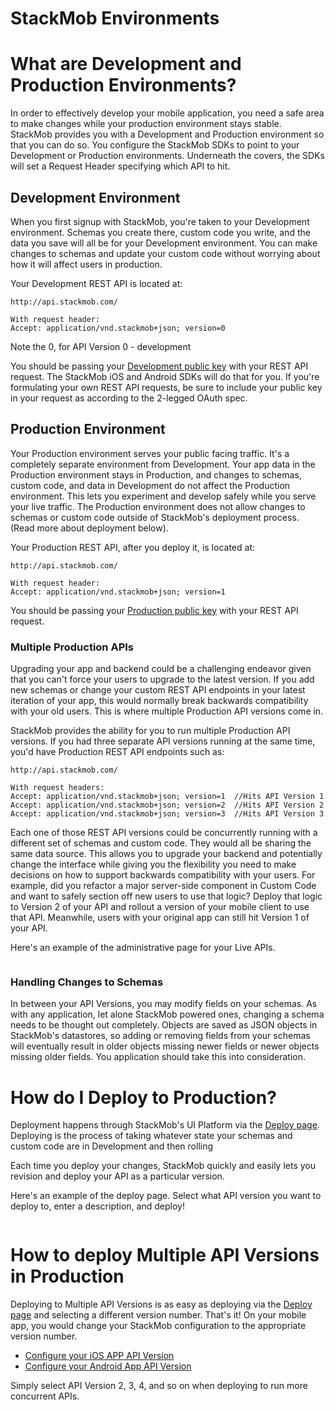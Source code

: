 <h1>StackMob Environments</h1>

# What are Development and Production Environments?

In order to effectively develop your mobile application, you need a safe area to make changes while your production environment stays stable.  StackMob provides you with a Development and Production environment so that you can do so.  You configure the StackMob SDKs to point to your Development or Production environments.  Underneath the covers, the SDKs will set a Request Header specifying which API to hit.

## Development Environment

When you first signup with StackMob, you're taken to your Development environment.  Schemas you create there, custom code you write, and the data you save will all be for your Development environment.  You can make changes to schemas and update your custom code without worrying about how it will affect users in production.

Your Development REST API is located at:

    http://api.stackmob.com/

    With request header:
    Accept: application/vnd.stackmob+json; version=0      

Note the 0, for API Version 0 - development

You should be passing your [Development public key](https://dashboard.stackmob.com/settings) with your REST API request.  The StackMob iOS and Android SDKs will do that for you.  If you're formulating your own REST API requests, be sure to include your public key in your request as according to the 2-legged OAuth spec.

## Production Environment

Your Production environment serves your public facing traffic.  It's a completely separate environment from Development.  Your app data in the Production environment stays in Production, and changes to schemas, custom code, and data in Development do not affect the Production environment.  This lets you experiment and develop safely while you serve your live traffic.  The Production environment does not allow changes to schemas or custom code outside of StackMob's deployment process.  (Read more about deployment below).

Your Production REST API, after you deploy it, is located at:

    http://api.stackmob.com/

    With request header:
    Accept: application/vnd.stackmob+json; version=1

You should be passing your [Production public key](https://dashboard.stackmob.com/settings) with your REST API request.

### Multiple Production APIs

Upgrading your app and backend could be a challenging endeavor given that you can't force your users to upgrade to the latest version.  If you add new schemas or change your custom REST API endpoints in your latest iteration of your app, this would normally break backwards compatibility with your old users.  This is where multiple Production API versions come in.

StackMob provides the ability for you to run multiple Production API versions.  If you had three separate API versions running at the same time, you'd have Production REST API endpoints such as:

    http://api.stackmob.com/
    
    With request headers:
    Accept: application/vnd.stackmob+json; version=1  //Hits API Version 1
    Accept: application/vnd.stackmob+json; version=2  //Hits API Version 2
    Accept: application/vnd.stackmob+json; version=3  //Hits API Version 3

Each one of those REST API versions could be concurrently running with a different set of schemas and custom code.  They would all be sharing the same data source.  This allows you to upgrade your backend and potentially change the interface while giving you the flexibility you need to make decisions on how to support backwards compatibility with your users.  For example, did you refactor a major server-side component in Custom Code and want to safely section off new users to use that logic?  Deploy that logic to Version 2 of your API and rollout a version of your mobile client to use that API.  Meanwhile, users with your original app can still hit Version 1 of your API.

Here's an example of the administrative page for your Live APIs.

<p class="screenshot">
<a href="https://dashboard.stackmob.com/module/apiversions/view"><img src="//s3.amazonaws.com/static.stackmob.com/images/screenshots/overview/StackMob_Deploy_Live.png" alt=""/></a>
</p>


### Handling Changes to Schemas

In between your API Versions, you may modify fields on your schemas.  As with any application, let alone StackMob powered ones, changing a schema needs to be thought out completely.  Objects are saved as JSON objects in StackMob's datastores, so adding or removing fields from your schemas will eventually result in older objects missing newer fields or newer objects missing older fields.  You application should take this into consideration.

# How do I Deploy to Production?

Deployment happens through StackMob's UI Platform via the [Deploy page](https://dashboard.stackmob.com/deploy).  Deploying is the process of taking whatever state your schemas and custom code are in Development and then rolling

Each time you deploy your changes, StackMob quickly and easily lets you revision and deploy your API as a particular version.

Here's an example of the deploy page.  Select what API version you want to deploy to, enter a description, and deploy!

<p class="screenshot">
<a href="https://dashboard.stackmob.com/deploy"><img src="//s3.amazonaws.com/static.stackmob.com/images/screenshots/overview/StackMob_Update_API.png" alt=""/></a>
</p>


# How to deploy Multiple API Versions in Production

Deploying to Multiple API Versions is as easy as deploying via the [Deploy page](https://dashboard.stackmob.com/deploy) and selecting a different version number.  That's it!  On your mobile app, you would change your StackMob configuration to the appropriate version number.

* [Configure your iOS APP API Version](https://dashboard.stackmob.com/stackmob-ios-sdk/configure)
* [Configure your Android App API Version](https://developer.stackmob.com/stackmob-android-sdk/configure)

Simply select API Version 2, 3, 4, and so on when deploying to run more concurrent APIs.


<p class="screenshot">
<a href="https://dashboard.stackmob.com/deploy"><img src="//s3.amazonaws.com/static.stackmob.com/images/screenshots/overview/StackMob_Deploy_Concurrent_API.png" alt=""/></a>
</p>
